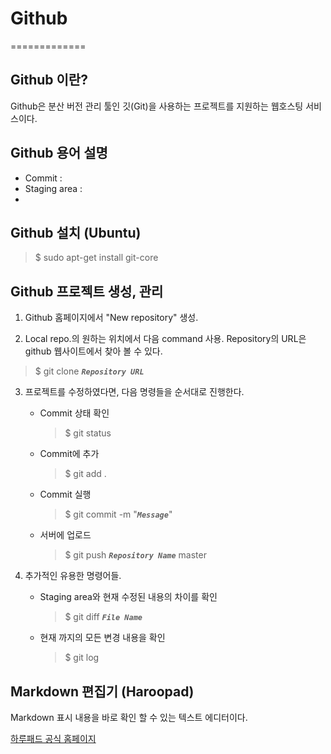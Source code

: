 # Github
=============

## Github 이란?
Github은 분산 버전 관리 툴인 깃(Git)을 사용하는 프로젝트를 지원하는 웹호스팅 서비스이다.

## Github 용어 설명
* Commit : 
* Staging area : 
* 

## Github 설치 (Ubuntu)
> $ sudo apt-get install git-core

## Github 프로젝트 생성, 관리
1. Github 홈페이지에서 "New repository" 생성.

2. Local repo.의 원하는 위치에서 다음 command 사용.
   Repository의 URL은 github 웹사이트에서 찾아 볼 수 있다.
> $ git clone __*`Repository URL`*__

3. 프로젝트를 수정하였다면, 다음 명령들을 순서대로 진행한다.
	* Commit 상태 확인
		> $ git status
	* Commit에 추가
		> $ git add .
	* Commit 실행
		> $ git commit -m "__*`Message`*__"
	* 서버에 업로드
		> $ git push __*`Repository Name`*__ master

4. 추가적인 유용한 명령어들.
	* Staging area와 현재 수정된 내용의 차이를 확인
		> $ git diff __*`File Name`*__
	* 현재 까지의 모든 변경 내용을 확인
		> $ git log

## Markdown 편집기 (Haroopad)
Markdown 표시 내용을 바로 확인 할 수 있는 텍스트 에디터이다.

[하루패드 공식 홈페이지](http://pad.haroopress.com/user.html)